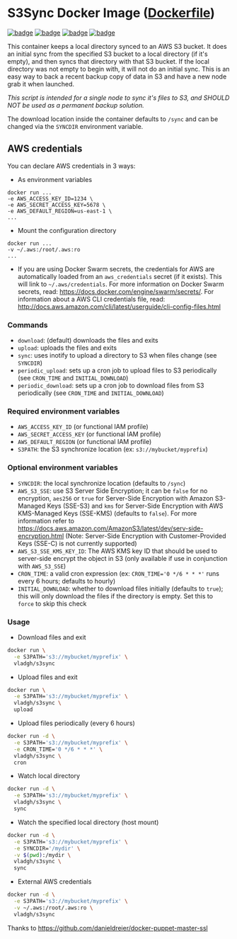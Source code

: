 # S3Sync Docker Image ([Dockerfile](https://github.com/vladgh/docker_base_images/tree/main/s3sync))

[![badge](https://images.microbadger.com/badges/image/vladgh/s3sync.svg)](https://microbadger.com/images/vladgh/s3sync)
[![badge](https://images.microbadger.com/badges/version/vladgh/s3sync.svg)](https://microbadger.com/images/vladgh/s3sync)
[![badge](https://images.microbadger.com/badges/commit/vladgh/s3sync.svg)](https://microbadger.com/images/vladgh/s3sync)
[![badge](https://images.microbadger.com/badges/license/vladgh/s3sync.svg)](https://microbadger.com/images/vladgh/s3sync)

This container keeps a local directory synced to an AWS S3 bucket.
It does an initial sync from the specified S3 bucket to a local directory (if it's empty), and then syncs that directory with that S3 bucket. If the local directory was not empty to begin with, it will not do an initial sync.
This is an easy way to back a recent backup copy of data in S3 and have a new node grab it when launched.

_This script is intended for a single node to sync it's files to S3, and SHOULD NOT be used as a permanent backup solution._

The download location inside the container defaults to `/sync` and can be changed via the `SYNCDIR` environment variable.

## AWS credentials

You can declare AWS credentials in 3 ways:

- As environment variables

```SH
docker run ...
-e AWS_ACCESS_KEY_ID=1234 \
-e AWS_SECRET_ACCESS_KEY=5678 \
-e AWS_DEFAULT_REGION=us-east-1 \
...
```

- Mount the configuration directory

```SH
docker run ...
-v ~/.aws:/root/.aws:ro
...
```

- If you are using Docker Swarm secrets, the credentials for AWS are automatically loaded from an `aws_credentials` secret (if it exists). This will link to `~/.aws/credentials`. For more information on Docker Swarm secrets, read: <https://docs.docker.com/engine/swarm/secrets/>. For information about a AWS CLI credentials file, read: <http://docs.aws.amazon.com/cli/latest/userguide/cli-config-files.html>

### Commands

- `download`: (default) downloads the files and exits
- `upload`: uploads the files and exits
- `sync`: uses inotify to upload a directory to S3 when files change (see `SYNCDIR`)
- `periodic_upload`: sets up a cron job to upload files to S3 periodically (see `CRON_TIME` and `INITIAL_DOWNLOAD`)
- `periodic_download`: sets up a cron job to download files from S3 periodically (see `CRON_TIME` and `INITIAL_DOWNLOAD`)

### Required environment variables

- `AWS_ACCESS_KEY_ID` (or functional IAM profile)
- `AWS_SECRET_ACCESS_KEY` (or functional IAM profile)
- `AWS_DEFAULT_REGION` (or functional IAM profile)
- `S3PATH`: the S3 synchronize location (ex: `s3://mybucket/myprefix`)

### Optional environment variables

- `SYNCDIR`: the local synchronize location (defaults to `/sync`)
- `AWS_S3_SSE`: use S3 Server Side Encryption; it can be `false` for no encryption, `aes256` or `true` for Server-Side Encryption with Amazon S3-Managed Keys (SSE-S3) and `kms` for Server-Side Encryption with AWS KMS-Managed Keys (SSE-KMS) (defaults to `false`). For more information refer to <https://docs.aws.amazon.com/AmazonS3/latest/dev/serv-side-encryption.html> (Note: Server-Side Encryption with Customer-Provided Keys (SSE-C) is not currently supported)
- `AWS_S3_SSE_KMS_KEY_ID`: The AWS KMS key ID that should be used to server-side encrypt the object in S3 (only available if use in conjunction with `AWS_S3_SSE`)
- `CRON_TIME`: a valid cron expression (ex: `CRON_TIME='0 */6 * * *'` runs every 6 hours; defaults to hourly)
- `INITIAL_DOWNLOAD`: whether to download files initially (defaults to `true`); this will only download the files if the directory is empty. Set this to `force` to skip this check

### Usage

- Download files and exit

```sh
docker run \
  -e S3PATH='s3://mybucket/myprefix' \
  vladgh/s3sync
```

- Upload files and exit

```sh
docker run \
  -e S3PATH='s3://mybucket/myprefix' \
  vladgh/s3sync \
  upload
```

- Upload files periodically (every 6 hours)

```sh
docker run -d \
  -e S3PATH='s3://mybucket/myprefix' \
  -e CRON_TIME='0 */6 * * *' \
  vladgh/s3sync \
  cron
```

- Watch local directory

```sh
docker run -d \
  -e S3PATH='s3://mybucket/myprefix' \
  vladgh/s3sync \
  sync
```

- Watch the specified local directory (host mount)

```sh
docker run -d \
  -e S3PATH='s3://mybucket/myprefix' \
  -e SYNCDIR='/mydir' \
  -v $(pwd):/mydir \
  vladgh/s3sync \
  sync
```

- External AWS credentials

```sh
docker run -d \
  -e S3PATH='s3://mybucket/myprefix' \
  -v ~/.aws:/root/.aws:ro \
  vladgh/s3sync
```

Thanks to <https://github.com/danieldreier/docker-puppet-master-ssl>
